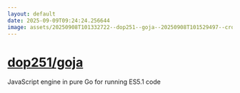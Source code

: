 ```yaml
---
layout: default
date: 2025-09-09T09:24:24.256644
image: assets/20250908T101332722--dop251--goja--20250908T101529497--cropped.png
---
```


# [dop251/goja](https://github.com/dop251/goja)

JavaScript engine in pure Go for running ES5.1 code
